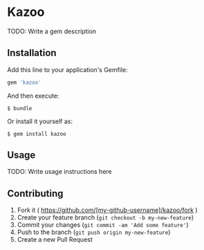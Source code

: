 # Kazoo

TODO: Write a gem description

## Installation

Add this line to your application's Gemfile:

```ruby
gem 'kazoo'
```

And then execute:

    $ bundle

Or install it yourself as:

    $ gem install kazoo

## Usage

TODO: Write usage instructions here

## Contributing

1. Fork it ( https://github.com/[my-github-username]/kazoo/fork )
2. Create your feature branch (`git checkout -b my-new-feature`)
3. Commit your changes (`git commit -am 'Add some feature'`)
4. Push to the branch (`git push origin my-new-feature`)
5. Create a new Pull Request
